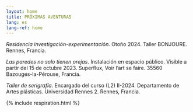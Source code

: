 ```yaml
---
layout: home
title: PRÓXIMAS AVENTURAS
lang: es
lang-ref: home
---
```


*Residencia investigación-experimentación*. Otoño 2024. Taller BONJOURE. Rennes, Francia.

*Las paredes no solo tienen orejas*. Instalación en espacio público. Visible a partir del 15 de octubre 2023. Superflux, Voir l’art se faire. 35560 Bazouges-la-Pérouse, Francia.

*Taller de serigrafía*. Encargado del curso (L2) II-2024. Departamento de Artes plásticas. Universidad Rennes 2. Rennes, Francia.

{% include respiration.html %}
